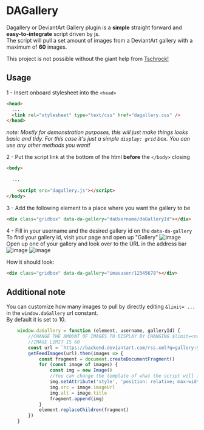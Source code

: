 DAGallery
===

Dagallery or DeviantArt Gallery plugin is a **simple** straight forward and **easy-to-integrate** script driven by js.  
The script will pull a set amount of images from a DeviantArt gallery with a maximum of **60** images.  

This project is not possible without the giant help from [Tschrock!](https://github.com/Tschrock)

Usage
---
1 - Insert onboard stylesheet into the `<head>`
```html
<head>
  ...
  <link rel="stylesheet" type="text/css" href="dagallery.css" />
</head>
```  
_note: Mostly for demonstration purposes, this will just make things looks basic and tidy. For this case it's just a simple `display: grid` box. You can use any other methods you want!_  

2 - Put the script link at the bottom of the html **before** the `</body>` closing
```html
<body>
  
  ...

    <script src="dagallery.js"></script>
</body>
```  
  
  
  
	
3 - Add the following element to a place where you want the gallery to be
```html
<div class="gridbox" data-da-gallery="daUsername/daGalleryId"></div>
```  
  
    
      
      
4 - Fill in your username and the desired gallery id on the `data-da-gallery`  
To find your gallery id, visit your page and open up "Gallery"
![image](https://user-images.githubusercontent.com/39096741/169669799-7b64dd21-e78f-4f73-9853-84565dcdd337.png)  
Open up one of your gallery and look over to the URL in the address bar  
![image](https://user-images.githubusercontent.com/39096741/169669826-65971f52-0f04-469a-bdee-972bbb6d1c83.png)
![image](https://user-images.githubusercontent.com/39096741/169669972-6ec67b0d-87f0-427b-a9ea-975adefe880f.png)  
  
How it should look:
```html
<div class="gridbox" data-da-gallery="imasuser/12345678"></div>
```  
  
    
    
Additional note
---
You can customize how many images to pull by directly editing `&limit= ...` in the `window.daGallery` url constant.  
By default it is set to 10.
```js
    window.daGallery = function (element, username, galleryId) {
        //CHANGE THE AMOUNT OF IMAGES TO DISPLAY BY CHANGING $limit=<num>
        //IMAGE LIMIT IS 60
        const url = `https://backend.deviantart.com/rss.xml?q=gallery:${username}/${galleryId}&limit=10`
        getFeedImages(url).then(images => {
            const fragment = document.createDocumentFragment()
            for (const image of images) {
                const img = new Image()
                //You can change the template of what the script will inject into DOM here. Feel free to customize!
                img.setAttribute('style', 'position: relative; max-width:100%; overflow: hidden;')
                img.src = image.imageUrl
                img.alt = image.title
                fragment.append(img)
            }
            element.replaceChildren(fragment)
        })
    }
```
